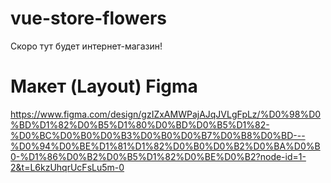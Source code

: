 # vue-store-flowers

Скоро тут будет интернет-магазин!

# Макет (Layout) Figma

https://www.figma.com/design/gzIZxAMWPajAJqJVLgFpLz/%D0%98%D0%BD%D1%82%D0%B5%D1%80%D0%BD%D0%B5%D1%82-%D0%BC%D0%B0%D0%B3%D0%B0%D0%B7%D0%B8%D0%BD---%D0%94%D0%BE%D1%81%D1%82%D0%B0%D0%B2%D0%BA%D0%B0-%D1%86%D0%B2%D0%B5%D1%82%D0%BE%D0%B2?node-id=1-2&t=L6kzUhqrUcFsLu5m-0
